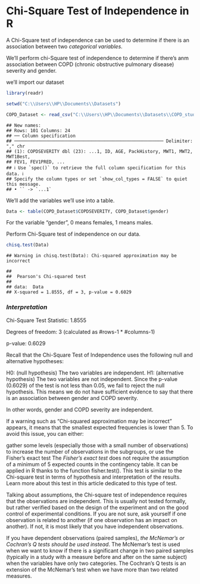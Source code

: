 Chi-Square Test of Independence in R
================

A Chi-Square test of independence can be used to determine if there is
an association between two *categorical variables*.

We’ll perform chi-Square test of independence to determine if there’s
anm association between COPD (chronic obstructive pulmonary disease)
severity and gender.

we’ll import our dataset

``` r
library(readr)

setwd("C:\\Users\\HP\\Documents\\Datasets")

COPD_Dataset <- read_csv("C:\\Users\\HP\\Documents\\Datasets\\COPD_student_dataset.csv")
```

    ## New names:
    ## Rows: 101 Columns: 24
    ## ── Column specification
    ## ──────────────────────────────────────────────────────── Delimiter: "," chr
    ## (1): COPDSEVERITY dbl (23): ...1, ID, AGE, PackHistory, MWT1, MWT2, MWT1Best,
    ## FEV1, FEV1PRED, ...
    ## ℹ Use `spec()` to retrieve the full column specification for this data. ℹ
    ## Specify the column types or set `show_col_types = FALSE` to quiet this message.
    ## • `` -> `...1`

We’ll add the variables we’ll use into a table.

``` r
Data <- table(COPD_Dataset$COPDSEVERITY, COPD_Dataset$gender)
```

For the variable “gender”, 0 means females, 1 means males.

Perform Chi-Square test of independence on our data.

``` r
chisq.test(Data)
```

    ## Warning in chisq.test(Data): Chi-squared approximation may be incorrect

    ## 
    ##  Pearson's Chi-squared test
    ## 
    ## data:  Data
    ## X-squared = 1.8555, df = 3, p-value = 0.6029

### *Interpretation*

Chi-Square Test Statistic: 1.8555

Degrees of freedom: 3 (calculated as \#rows-1 \* \#columns-1)

p-value: 0.6029

Recall that the Chi-Square Test of Independence uses the following null
and alternative hypotheses:

H0: (null hypothesis) The two variables are independent. H1:
(alternative hypothesis) The two variables are not independent. Since
the p-value (0.6029) of the test is not less than 0.05, we fail to
reject the null hypothesis. This means we do not have sufficient
evidence to say that there is an association between gender and COPD
severity.

In other words, gender and COPD severity are independent.

If a warning such as “Chi-squared approximation may be incorrect”
appears, it means that the smallest expected frequencies is lower than
5. To avoid this issue, you can either:

gather some levels (especially those with a small number of
observations) to increase the number of observations in the subgroups,
or use the Fisher’s exact test The *Fisher’s exact test* does not
require the assumption of a minimum of 5 expected counts in the
contingency table. It can be applied in R thanks to the function
fisher.test(). This test is similar to the Chi-square test in terms of
hypothesis and interpretation of the results. Learn more about this test
in this article dedicated to this type of test.

Talking about assumptions, the Chi-square test of independence requires
that the observations are independent. This is usually not tested
formally, but rather verified based on the design of the experiment and
on the good control of experimental conditions. If you are not sure, ask
yourself if one observation is related to another (if one observation
has an impact on another). If not, it is most likely that you have
independent observations.

If you have dependent observations (paired samples), *the McNemar’s or
Cochran’s Q tests should be used instead*. The McNemar’s test is used
when we want to know if there is a significant change in two paired
samples (typically in a study with a measure before and after on the
same subject) when the variables have only two categories. The Cochran’s
Q tests is an extension of the McNemar’s test when we have more than two
related measures.
